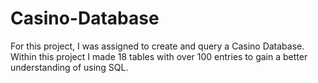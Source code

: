 # Casino-Database
For this project, I was assigned to create and query a Casino Database. Within this project I made 18 tables with over 100 entries to gain a better understanding of using SQL.
